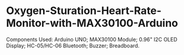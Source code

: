 # Oxygen-Sturation-Heart-Rate-Monitor-with-MAX30100-Arduino
Components Used:
  Arduino UNO;
  MAX30100 Module;
  0.96" I2C OLED Display;
  HC-05/HC-06 Bluetooth;
  Buzzer;
  Breadboard.
